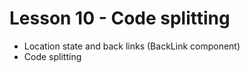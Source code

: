 # Lesson 10 - Code splitting

- Location state and back links (BackLink component)
- Code splitting
